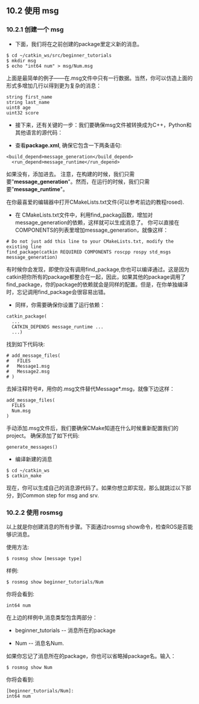 ## 10.2 使用 msg

### 10.2.1 创建一个 msg
- 下面，我们将在之前创建的package里定义新的消息。

```
$ cd ~/catkin_ws/src/beginner_tutorials
$ mkdir msg
$ echo "int64 num" > msg/Num.msg
```

上面是最简单的例子——在.msg文件中只有一行数据。当然，你可以仿造上面的形式多增加几行以得到更为复杂的消息：


```
string first_name
string last_name
uint8 age
uint32 score
```

- 接下来，还有关键的一步：我们要确保msg文件被转换成为C++，Python和其他语言的源代码：

- 查看**package.xml**, 确保它包含一下两条语句:


```
<build_depend>message_generation</build_depend>
  <run_depend>message_runtime</run_depend>
```

如果没有，添加进去。 注意，在构建的时候，我们只需要"**message_generation**"。然而，在运行的时候，我们只需要"**message_runtime**"。

在你最喜爱的编辑器中打开CMakeLists.txt文件(可以参考前边的教程rosed).

- 在 CMakeLists.txt文件中，利用find_packag函数，增加对message_generation的依赖，这样就可以生成消息了。 你可以直接在COMPONENTS的列表里增加message_generation，就像这样：

```
# Do not just add this line to your CMakeLists.txt, modify the existing line
find_package(catkin REQUIRED COMPONENTS roscpp rospy std_msgs message_generation)
```

有时候你会发现，即使你没有调用find_package,你也可以编译通过。这是因为catkin把你所有的package都整合在一起，因此，如果其他的package调用了find_package，你的package的依赖就会是同样的配置。但是，在你单独编译时，忘记调用find_package会很容易出错。

- 同样，你需要确保你设置了运行依赖：


```
catkin_package(
  ...
  CATKIN_DEPENDS message_runtime ...
  ...)
```

找到如下代码块:

```
# add_message_files(
#   FILES
#   Message1.msg
#   Message2.msg
# )
```

去掉注释符号#，用你的.msg文件替代Message*.msg，就像下边这样：



```
add_message_files(
  FILES
  Num.msg
)
```

手动添加.msg文件后，我们要确保CMake知道在什么时候重新配置我们的project。 确保添加了如下代码:


```
generate_messages()
```
- 编译新建的消息

```
$ cd ~/catkin_ws
$ catkin_make
```



现在，你可以生成自己的消息源代码了。如果你想立即实现，那么就跳过以下部分，到Common step for msg and srv.
### 10.2.2 使用 rosmsg
以上就是你创建消息的所有步骤。下面通过rosmsg show命令，检查ROS是否能够识消息。

使用方法:

```
$ rosmsg show [message type]
```

样例:

```
$ rosmsg show beginner_tutorials/Num
```

你将会看到:


```
int64 num
```

在上边的样例中,消息类型包含两部分：

- beginner_tutorials -- 消息所在的package

- Num -- 消息名Num.

如果你忘记了消息所在的package，你也可以省略掉package名。输入：



```
$ rosmsg show Num
```

你将会看到:


```
[beginner_tutorials/Num]:
int64 num
```